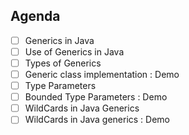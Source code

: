 ## **Agenda**

- [ ] Generics in Java
- [ ] Use of Generics in Java
- [ ] Types of Generics
- [ ] Generic class implementation : Demo
- [ ] Type Parameters
- [ ] Bounded Type Parameters : Demo
- [ ] WildCards in Java Generics
- [ ] WildCards in Java generics : Demo
